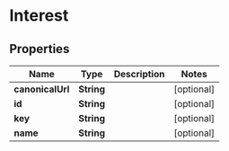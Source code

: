 

# Interest


## Properties

| Name | Type | Description | Notes |
|------------ | ------------- | ------------- | -------------|
|**canonicalUrl** | **String** |  |  [optional] |
|**id** | **String** |  |  [optional] |
|**key** | **String** |  |  [optional] |
|**name** | **String** |  |  [optional] |



